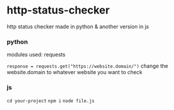 # http-status-checker
http status checker made in python & another version in js
### python
modules used: requests

 ```response = requests.get("https://website.domain/")```
change the website.domain to whatever website you want to check 

### js

```cd your-project```
```npm i```
```node file.js```
